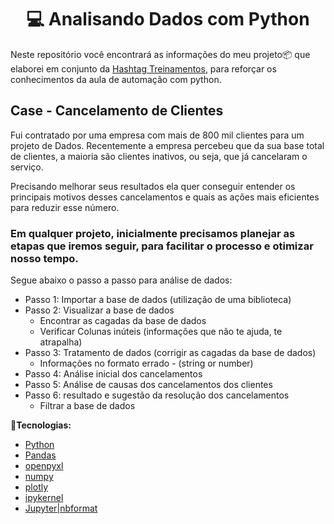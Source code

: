 <h1 align="center">
  💻 Analisando Dados com Python
</h1>

Neste repositório você encontrará as informações do meu projeto📦 que elaborei em conjunto da [Hashtag Treinamentos](https://www.hashtagtreinamentos.com/curso-python/curso-online-python-validacao-dados), para reforçar os conhecimentos da aula de automação com python.

## Case - Cancelamento de Clientes

Fui contratado por uma empresa com mais de 800 mil clientes para um projeto de Dados. Recentemente a empresa percebeu que da sua base total de clientes, a maioria são clientes inativos, ou seja, que já cancelaram o serviço.

Precisando melhorar seus resultados ela quer conseguir entender os principais motivos desses cancelamentos e quais as ações mais eficientes para reduzir esse número.
 
### Em qualquer projeto, inicialmente precisamos planejar as etapas que iremos seguir, para facilitar o processo e otimizar nosso tempo.

Segue abaixo o passo a passo para análise de dados:
* Passo 1: Importar a base de dados (utilização de uma biblioteca)
* Passo 2: Visualizar a base de dados
  - Encontrar as cagadas da base de dados
  - Verificar Colunas inúteis (informações que não te ajuda, te atrapalha)
* Passo 3: Tratamento de dados (corrigir as cagadas da base de dados)
  - Informações no formato errado - (string or number)
* Passo 4: Análise inicial dos cancelamentos
* Passo 5: Análise de causas dos cancelamentos dos clientes
* Passo 6: resultado e sugestão da resolução dos cancelamentos
  - Filtrar a base de dados

**🚀Tecnologias:**
- [Python](https://developer.mozilla.org/pt-BR/docs/Glossary/Python)
- [Pandas](https://pandas.pydata.org/docs/getting_started/index.html)
- [openpyxl](https://pypi.org/project/openpyxl/)
- [numpy](https://numpy.org/doc/stable/)
- [plotly](https://plotly.com/python/)
- [ipykernel](https://pypi.org/project/ipykernel/)
- [Jupyter|nbformat](https://nbformat.readthedocs.io/en/latest/)
